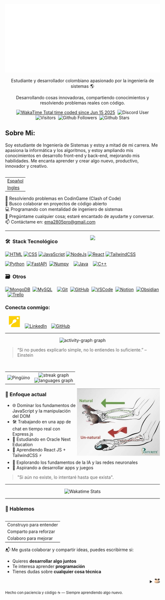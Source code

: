 ![Calavera](./img/CodeMe.svg "Inspirado en pyoneerC")

<p align="center">Estudiante y desarrollador colombiano apasionado por la ingeniería de sistemas 🌎</p>
<p align="center">Desarrollando cosas innovadoras, compartiendo conocimientos y resolviendo problemas reales con código.</p>

<div align="center">
  <a href="https://wakatime.com/@ema28pro"><img src="https://wakatime.com/badge/user/579f9039-3a59-45fa-9d52-96caf7783967.svg" alt="WakaTime Total time coded since Jun 15 2025" class="inline-block mx-1" style="margin: 0px 2px;"/></a>
  <img alt="Discord User" src="https://img.shields.io/badge/Discord-ema28pro-5865F2?logo=discord&logoColor=white" class="inline-block mx-1" style="margin: 0px 2px;">

  <img alt="Visitors" src="https://visitor-badge.laobi.icu/badge?page_id=ema28pro" class="inline-block mx-1" style="margin: 0px 2px;">
  <img alt="Github Followers" src="https://img.shields.io/github/followers/ema28pro?style=social" class="inline-block mx-1" style="margin: 0px 2px;">
  <img alt="Github Stars" src="https://img.shields.io/github/stars/ema28pro?style=social" class="inline-block mx-1" style="margin: 0px 2px;">

  
</div>

<!-- <img src="https://quotes-github-readme.vercel.app/api?type=vetical&theme=radical" align="right" height="170"/> -->

## **Sobre Mi**: 

<p>
Soy estudiante de Ingeniería de Sistemas y estoy a mitad de mi carrera. Me apasiona la informática y los algoritmos, y estoy ampliando mis conocimientos en desarrollo front-end y back-end, mejorando mis habilidades. Me encanta aprender y crear algo nuevo, productivo, innovador y creativo.
</p>

<table align="right"><tr><td><a href="./README_es.md">Español</a></tr></td><tr><td><a href="./README.md">Ingles</a></tr></td></table>

🧠 Resolviendo problemas en CodinGame (Clash of Code) <br>
🤝 Busco colaborar en proyectos de código abierto <br>
💻 Programando con mentalidad de ingeniero de sistemas <br>
💬 Pregúntame cualquier cosa; estaré encantado de ayudarte y conversar. <br>
📫 Contáctame en: [ema2805pro@gmail.com](ema2805pro@gmail.com) <br>

<!-- ⚡ **Facto**: ```Nan != Nan``` -->

<!-- <div align="center">
  <img src="https://skillicons.dev/icons?i=html,css,js,nodejs,react,py,fastapi,java,cpp,mysql,mongodb" />
</div> -->

---

<a href="https://github.com/ema28pro">
<img width="45%" align="right" src="https://quotes-github-readme.vercel.app/api?type=vetical&theme=radical" />
</a>

### 🛠 &nbsp;Stack Tecnológico

<!-- ![Web](https://skillicons.dev/icons?i=html,css,js,nodejs,react,tailwind) -->
[![HTML](https://skillicons.dev/icons?i=html "HTML")](https://www.w3schools.com/html)
[![CSS](https://skillicons.dev/icons?i=css "CSS")](https://www.w3schools.com/css/)
[![JavaScript](https://skillicons.dev/icons?i=js "JavaScript")](https://www.w3schools.com/Js)
[![NodeJs](https://skillicons.dev/icons?i=nodejs "NodeJs")](https://nodejs.org)
[![React](https://skillicons.dev/icons?i=react "React")](https://react.dev/)
[![TailwindCSS](https://skillicons.dev/icons?i=tailwind "TailwindCSS")](https://tailwindcss.com/)

[![Python](https://skillicons.dev/icons?i=python "Pythoh")](https://www.python.org/)&nbsp;
[![FastAPi](https://skillicons.dev/icons?i=fastapi "FastAPI")](https://fastapi.tiangolo.com/)&nbsp;
<a href="https://numpy.org/" ><img alt="Numpy" title="Numpy" src="https://cdn.jsdelivr.net/gh/devicons/devicon/icons/numpy/numpy-original.svg" height="47"/></a>&nbsp;&nbsp;&nbsp;
[![Java](https://skillicons.dev/icons?i=java "Java")](https://www.java.com/)&nbsp;&nbsp;&nbsp;
[![C++](https://skillicons.dev/icons?i=cpp "C++")](https://www.learncpp.com/)



### 🗃 &nbsp;Otros
[![MongoDB](https://skillicons.dev/icons?i=mongodb "MongoDB")](https://www.mongodb.com/)&nbsp;
[![MySQL](https://skillicons.dev/icons?i=mysql "MySQL")](https://www.mysql.com/)&nbsp;&nbsp;&nbsp;
[![Git](https://skillicons.dev/icons?i=git "Git")](https://git-scm.com/)&nbsp;
[![GitHub](https://skillicons.dev/icons?i=github "GitHub")](https://github.com/)&nbsp;
[![VSCode](https://skillicons.dev/icons?i=vscode "VSCode")](https://code.visualstudio.com/)&nbsp;
[![Notion](https://skillicons.dev/icons?i=notion "Notion")](https://www.notion.com/)&nbsp;
[![Obsidian](https://skillicons.dev/icons?i=obsidian "Obsidian")](https://obsidian.md/)&nbsp;
<a href="https://trello.com/"><img alt="Trello" title="Trello" src="https://cdn.simpleicons.org/trello/0052C" height=47></a>
<!-- https://www.tutorialspoint.com/fastapi -->
<!-- https://www.datacamp.com/es/tutorial/introduction-fastapi-tutorial -->
<!-- https://www.w3schools.com/cpp/cpp_intro.asp  -->
<!-- https://www.codecademy.com/learn/learn-c-plus-plus -->

<!-- <a href="https://github.com/ema28pro">
<img width="50%" align="left" src="https://media.tenor.com/yOqgOJDlyzMAAAAi/club-penguin-club.gif" />
</a> -->

<h3> Conecta conmigo:</h3>

<a style="margin-left: 10px;"  target="_blank" href="https://www.codingame.com/profile/1b0126a833946858dc2f521afb4de4389706666"><img alt="codin game" title="Mi perfil de Codin Game" src="./img/CodinGameLogo.png" height="40" ></a>
<a style="margin-left: 10px;"  target="_blank" href="https://www.linkedin.com/in/emanuel-lopez-f/"><img alt="LinkedIn" title="Mi LinkedIn" src="https://img.icons8.com/doodle/40/000000/linkedin--v2.png"></a> <a style="margin-left: 10px;" target="_blank" href="https://github.com/ema28pro"><img alt="GitHub" title="Mi GitHub" src="https://img.icons8.com/doodle/40/000000/github--v1.png"></a>

---

<div align="center">
  <img src="https://github-readme-activity-graph.vercel.app/graph?username=ema28pro&theme=lucent&area=true&hide_border=true&hide_title=false&bg_color=0d1117&color=30a14e&line=10aa50&area_color=9be9a8" title="" alt="activity-graph graph" />
</div>

> “Si no puedes explicarlo simple, no lo entiendes lo suficiente.” – Einstein

<br>

<table align="center">
<tr>
<td align="center">
  <img src="https://media.tenor.com/yOqgOJDlyzMAAAAi/club-penguin-club.gif" title="Pingüino" height="290"/>
</td>
<td align="center">
  <img src="https://streak-stats.demolab.com?user=ema28pro&locale=en&mode=daily&theme=dark&hide_border=true&border_radius=5&date_format=M%20j%5B,%20Y%5D" height="140" alt="streak graph"/>
  <br/>
  <img src="https://github-readme-stats.vercel.app/api/top-langs?username=ema28pro&locale=en&hide_title=false&layout=compact&card_width=320&langs_count=5&theme=dark&hide_border=true" height="140" alt="languages graph"/>
</td>
</tr>
</table>

<a href="https://www.codingame.com/profile/1b0126a833946858dc2f521afb4de4389706666"><img alt="Rat" align="right" src="./img/mouse.jpg" width="270" ></a>

### 🚀 Enfoque actual

- 🌐 Dominar los fundamentos de JavaScript y la manipulación del DOM
- 🛠 Trabajando en una app de chat en tiempo real con Express.js
- 💼 Estudiando en Oracle Next Education
- 🌱 Aprendiendo React JS + TailwindCSS ⚡
- 🔭 Explorando los fundamentos de la IA y las redes neuronales
- 🎯 Aspirando a desarrollar apps y juegos

> "Si aún no existe, lo intentaré hasta que exista".

---

<div align="center">
  <img src="https://github-readme-stats.vercel.app/api/wakatime?username=ema28pro&theme=dark&hide_border=true" alt="Wakatime Stats">
</div>

---

### 🤝 Hablemos

<table align="right">
 <tr><td>Construyo para entender</td></tr>
 <tr><td>Comparto para reforzar</td></tr>
 <tr><td>Colaboro para mejorar</td></tr>
</table>

📬 Me gusta colaborar y compartir ideas, puedes escribirme si:
  - Quieres **desarrollar algo juntos**
  - Te interesa aprender **programación**
  - Tienes dudas sobre **cualquier cosa técnica**

<details align="right">
  <summary><img src="./img/pou.png" height=15></summary>
  <table border=0>
    <caption><h1 align="center">Hall de la Fama</h1></caption>
    <tr>
    <td align="center">
      <img src="./img/glaceon.jpeg">
    </td>
    <td align="center">
      <img src="./img/hotdog.jpeg"/>
    </td>
    <td align="center">
      <img src="./img/vaporeon.jpeg"/>
    </td>
    </tr>
  </table>
</details>

<sub align="center">Hecho con paciencia y código ☕ — Siempre aprendiendo algo nuevo.</sub>
